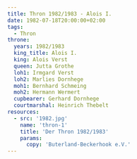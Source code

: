 ```yaml
---
title: Thron 1982/1983 - Alois I.
date: 1982-07-18T20:00:00+02:00
tags:
  - Thron
throne:
  years: 1982/1983
  king_title: Alois I.
  king: Alois Verst
  queen: Jutta Grothe
  loh1: Irmgard Verst
  loh2: Marlies Dornhege
  moh1: Bernhard Schmeing
  moh2: Hermann Wermert
  cupbearer: Gerhard Dornhege
  courtmarshal: Heinrich Thebelt
resources:
  - src: '1982.jpg'
    name: 'thron-1'
    title: 'Der Thron 1982/1983'
    params:
      copy: 'Buterland-Beckerhook e.V.'
---
```

